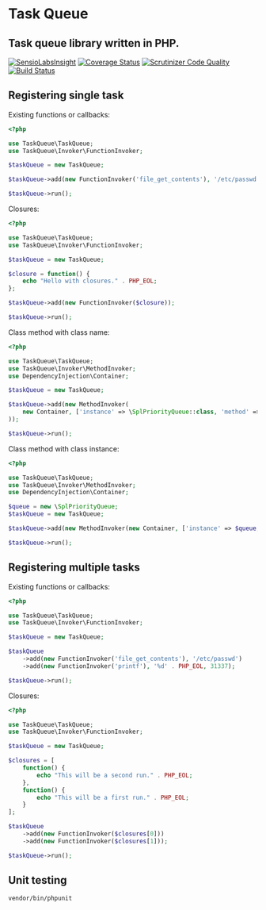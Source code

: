 # Task Queue

## Task queue library written in PHP.

[![SensioLabsInsight](https://insight.sensiolabs.com/projects/8d81bd99-56ad-4635-9236-f65497ea3881/small.png)](https://insight.sensiolabs.com/projects/8d81bd99-56ad-4635-9236-f65497ea3881)
[![Coverage Status](https://coveralls.io/repos/github/plvhx/task-queue/badge.svg?branch=master)](https://coveralls.io/github/plvhx/task-queue?branch=master)
[![Scrutinizer Code Quality](https://scrutinizer-ci.com/g/plvhx/task-queue/badges/quality-score.png?b=master)](https://scrutinizer-ci.com/g/plvhx/task-queue/?branch=master)
[![Build Status](https://scrutinizer-ci.com/g/plvhx/task-queue/badges/build.png?b=master)](https://scrutinizer-ci.com/g/plvhx/task-queue/build-status/master)

## Registering single task

Existing functions or callbacks:

```php
<?php

use TaskQueue\TaskQueue;
use TaskQueue\Invoker\FunctionInvoker;

$taskQueue = new TaskQueue;

$taskQueue->add(new FunctionInvoker('file_get_contents'), '/etc/passwd');

$taskQueue->run();
```

Closures:

```php
<?php

use TaskQueue\TaskQueue;
use TaskQueue\Invoker\FunctionInvoker;

$taskQueue = new TaskQueue;

$closure = function() {
	echo "Hello with closures." . PHP_EOL;
};

$taskQueue->add(new FunctionInvoker($closure));

$taskQueue->run();
```

Class method with class name:

```php
<?php

use TaskQueue\TaskQueue;
use TaskQueue\Invoker\MethodInvoker;
use DependencyInjection\Container;

$taskQueue = new TaskQueue;

$taskQueue->add(new MethodInvoker(
	new Container, ['instance' => \SplPriorityQueue::class, 'method' => 'count']
));

$taskQueue->run();
```

Class method with class instance:

```php
<?php

use TaskQueue\TaskQueue;
use TaskQueue\Invoker\MethodInvoker;
use DependencyInjection\Container;

$queue = new \SplPriorityQueue;
$taskQueue = new TaskQueue;

$taskQueue->add(new MethodInvoker(new Container, ['instance' => $queue, 'method' => 'count']));

$taskQueue->run();
```

## Registering multiple tasks

Existing functions or callbacks:

```php
<?php

use TaskQueue\TaskQueue;
use TaskQueue\Invoker\FunctionInvoker;

$taskQueue = new TaskQueue;

$taskQueue
	->add(new FunctionInvoker('file_get_contents'), '/etc/passwd')
	->add(new FunctionInvoker('printf'), '%d' . PHP_EOL, 31337);

$taskQueue->run();
```

Closures:

```php
<?php

use TaskQueue\TaskQueue;
use TaskQueue\Invoker\FunctionInvoker;

$taskQueue = new TaskQueue;

$closures = [
	function() {
		echo "This will be a second run." . PHP_EOL;
	},
	function() {
		echo "This will be a first run." . PHP_EOL;
	}
];

$taskQueue
	->add(new FunctionInvoker($closures[0]))
	->add(new FunctionInvoker($closures[1]));

$taskQueue->run();
```

## Unit testing

```
vendor/bin/phpunit
```
